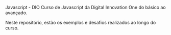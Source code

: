 Javascript - DIO
Curso de Javascript da Digital Innovation One do básico ao avançado.

Neste repositório, estão os exemplos e desafios realizados ao longo do curso.